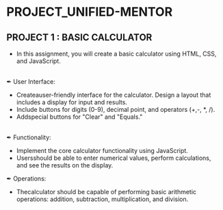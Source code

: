  # PROJECT_UNIFIED-MENTOR
## PROJECT 1 : BASIC CALCULATOR
-  In this assignment, you will create a basic calculator using HTML, CSS, and
 JavaScript.
<br>
✒ User Interface:
<ul>
<li> Createauser-friendly interface for the calculator. Design a layout that includes a
 display for input and results.</li>
<li>  Include buttons for digits (0-9), decimal point, and operators (+,-, *, /).</li>
 <li> Addspecial buttons for "Clear" and "Equals."</li>
</ul>
<br>
✒ Functionality:
<ul>
<li>  Implement the core calculator functionality using JavaScript.</li>
 <li> Usersshould be able to enter numerical values, perform calculations, and see the
 results on the display.</li>
</ul>
✒ Operations:
 <ul>
  <li>Thecalculator should be capable of performing basic arithmetic operations:
 addition, subtraction, multiplication, and division.</li>
 </ul>
 
